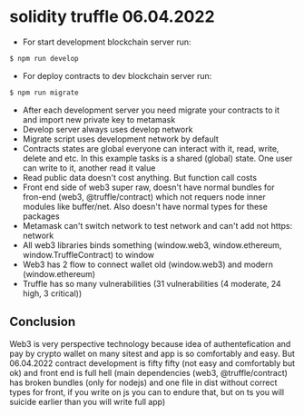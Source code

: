 # solidity truffle 06.04.2022

- For start development blockchain server run:

```bash
$ npm run develop
```

- For deploy contracts to dev blockchain server run:

```bash
$ npm run migrate
```

- After each development server you need migrate your contracts to it and import new private key to metamask
- Develop server always uses develop network
- Migrate script uses development network by default
- Contracts states are global everyone can interact with it, read, write, delete and etc. In this example tasks is a shared (global) state. One user can write to it, another read it value
- Read public data doesn't cost anything. But function call costs
- Front end side of web3 super raw, doesn't have normal bundles for fron-end (web3, @truffle/contract) which not requers node inner modules like buffer/net. Also doesn't have normal types for these packages
- Metamask can't switch network to test network and can't add not https: network
- All web3 libraries binds something (window.web3, window.ethereum, window.TruffleContract) to window
- Web3 has 2 flow to connect wallet old (window.web3) and modern (window.ethereum)
- Truffle has so many vulnerabilities (31 vulnerabilities (4 moderate, 24 high, 3 critical))

## Conclusion

Web3 is very perspective technology because idea of authentefication and pay by crypto wallet on many sitest and app is so comfortably and easy. But 06.04.2022 contract development is fifty fifty (not easy and comfortably but ok) and front end is full hell (main dependencies (web3, @truffle/contract) has broken bundles (only for nodejs) and one file in dist without correct types for front, if you write on js you can to endure that, but on ts you will suicide earlier than you will write full app)
